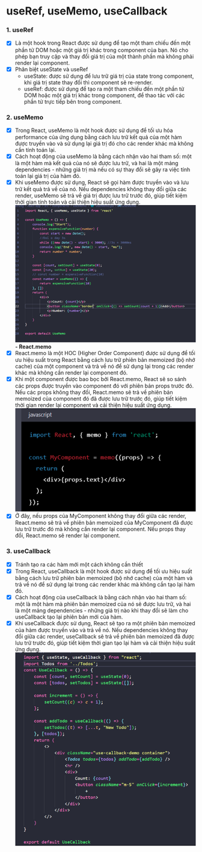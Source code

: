 # useRef, useMemo, useCallback

### 1. useRef

- [x] Là một hook trong React được sử dụng để tạo một tham chiếu đến một phần tử DOM hoặc một giá trị khác trong component của bạn. Nó cho phép bạn truy cập và thay đổi giá trị của một thành phần mà không phải render lại component.
- [x] Phân biệt useState và useRef
  - useState: được sử dụng để lưu trữ giá trị của state trong component, khi giá trị state thay đổi thì component sẽ re-render.
  - useRef: được sử dụng để tạo ra một tham chiếu đến một phần tử DOM hoặc một giá trị khác trong component, để thao tác với các phần tử trực tiếp bên trong component.

### 2. useMemo

- [x] Trong React, useMemo là một hook được sử dụng để tối ưu hóa performance của ứng dụng bằng cách lưu trữ kết quả của một hàm được truyền vào và sử dụng lại giá trị đó cho các render khác mà không cần tính toán lại.
- [x] Cách hoạt động của useMemo là bằng cách nhận vào hai tham số: một là một hàm mà kết quả của nó sẽ được lưu trữ, và hai là một mảng dependencies - những giá trị mà nếu có sự thay đổi sẽ gây ra việc tính toán lại giá trị của hàm đó.
- [x] Khi useMemo được sử dụng, React sẽ gọi hàm được truyền vào và lưu trữ kết quả trả về của nó. Nếu dependencies không thay đổi giữa các render, useMemo sẽ trả về giá trị được lưu trữ trước đó, giúp tiết kiệm thời gian tính toán và cải thiện hiệu suất ứng dụng.
      ![alt text](./less05-img01.png)
      **- React.memo**
- [x] React.memo là một HOC (Higher Order Component) được sử dụng để tối ưu hiệu suất trong React bằng cách lưu trữ phiên bản memoized (bộ nhớ cache) của một component và trả về nó để sử dụng lại trong các render khác mà không cần render lại component đó.
- [x] Khi một component được bao bọc bởi React.memo, React sẽ so sánh các props được truyền vào component đó với phiên bản props trước đó. Nếu các props không thay đổi, React.memo sẽ trả về phiên bản memoized của component đó đã được lưu trữ trước đó, giúp tiết kiệm thời gian render lại component và cải thiện hiệu suất ứng dụng.
      ![alt text](./less05-img02.png)
- [x] Ở đây, nếu props của MyComponent không thay đổi giữa các render, React.memo sẽ trả về phiên bản memoized của MyComponent đã được lưu trữ trước đó mà không cần render lại component. Nếu props thay đổi, React.memo sẽ render lại component.

### 3. useCallback

- [x] Tránh tạo ra các hàm mới một cách không cần thiết
- [x] Trong React, useCallback là một hook được sử dụng để tối ưu hiệu suất bằng cách lưu trữ phiên bản memoized (bộ nhớ cache) của một hàm và trả về nó để sử dụng lại trong các render khác mà không cần tạo lại hàm đó.
- [x] Cách hoạt động của useCallback là bằng cách nhận vào hai tham số: một là một hàm mà phiên bản memoized của nó sẽ được lưu trữ, và hai là một mảng dependencies - những giá trị nào khi thay đổi sẽ làm cho useCallback tạo lại phiên bản mới của hàm.
- [x] Khi useCallback được sử dụng, React sẽ tạo ra một phiên bản memoized của hàm được truyền vào và trả về nó. Nếu dependencies không thay đổi giữa các render, useCallback sẽ trả về phiên bản memoized đã được lưu trữ trước đó, giúp tiết kiệm thời gian tạo lại hàm và cải thiện hiệu suất ứng dụng.
      ![alt text](./less05-img03.png)
